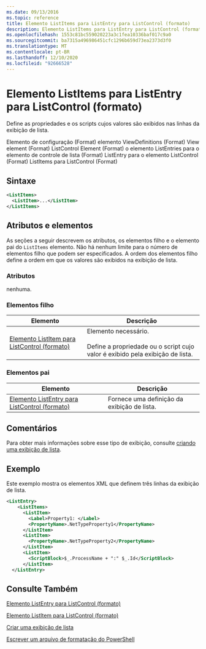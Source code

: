 ```yaml
---
ms.date: 09/13/2016
ms.topic: reference
title: Elemento ListItems para ListEntry para ListControl (formato)
description: Elemento ListItems para ListEntry para ListControl (formato)
ms.openlocfilehash: 1553c81bc559020223a3c1fea10336baf017c9a0
ms.sourcegitcommit: ba7315a496986451cfc1296b659d73ea2373d3f0
ms.translationtype: MT
ms.contentlocale: pt-BR
ms.lasthandoff: 12/10/2020
ms.locfileid: "92666528"
---
```

# <a name="listitems-element-for-listentry-for-listcontrol-format"></a>Elemento ListItems para ListEntry para ListControl (formato)

Define as propriedades e os scripts cujos valores são exibidos nas linhas da exibição de lista.

Elemento de configuração (Format) elemento ViewDefinitions (Format) View element (Format) ListControl Element (Format) o elemento ListEntries para o elemento de controle de lista (Format) ListEntry para o elemento ListControl (Format) ListItems para ListControl (Format)

## <a name="syntax"></a>Sintaxe

```xml
<ListItems>
  <ListItem>...</ListItem>
</ListItems>
```

## <a name="attributes-and-elements"></a>Atributos e elementos

As seções a seguir descrevem os atributos, os elementos filho e o elemento pai do `ListItems` elemento. Não há nenhum limite para o número de elementos filho que podem ser especificados. A ordem dos elementos filho define a ordem em que os valores são exibidos na exibição de lista.

### <a name="attributes"></a>Atributos

nenhuma.

### <a name="child-elements"></a>Elementos filho

|Elemento|Descrição|
|-------------|-----------------|
|[Elemento ListItem para ListControl (formato)](./listitem-element-for-listitems-for-listcontrol-format.md)|Elemento necessário.<br /><br /> Define a propriedade ou o script cujo valor é exibido pela exibição de lista.|

### <a name="parent-elements"></a>Elementos pai

|Elemento|Descrição|
|-------------|-----------------|
|[Elemento ListEntry para ListControl (formato)](./listentry-element-for-listcontrol-format.md)|Fornece uma definição da exibição de lista.|

## <a name="remarks"></a>Comentários

Para obter mais informações sobre esse tipo de exibição, consulte [criando uma exibição de lista](./creating-a-list-view.md).

## <a name="example"></a>Exemplo

Este exemplo mostra os elementos XML que definem três linhas da exibição de lista.

```xml
<ListEntry>
    <ListItems>
      <ListItem>
        <Label>Property1: </Label>
        <PropertyName>.NetTypeProperty1</PropertyName>
      </ListItem>
      <ListItem>
        <PropertyName>.NetTypeProperty2</PropertyName>
      </ListItem>
      <ListItem>
        <ScriptBlock>$_.ProcessName + ":" $_.Id</ScriptBlock>
      </ListItem>
  </ListEntry>
```

## <a name="see-also"></a>Consulte Também

[Elemento ListEntry para ListControl (formato)](./listentry-element-for-listcontrol-format.md)

[Elemento ListItem para ListControl (formato)](./listitem-element-for-listitems-for-listcontrol-format.md)

[Criar uma exibição de lista](./creating-a-list-view.md)

[Escrever um arquivo de formatação do PowerShell](./writing-a-powershell-formatting-file.md)
